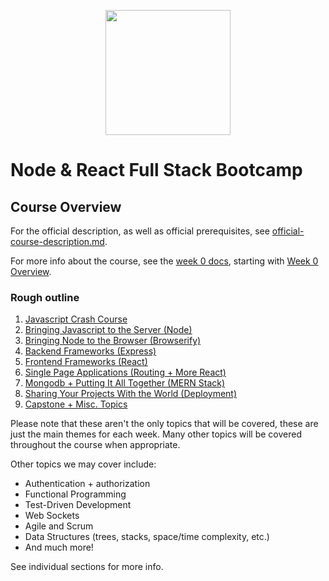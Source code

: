 <p align="center">
  <img width="200px" src="https://pdxcodeguild.com/static/img/pdxcglogo.svg">
</p>

# Node & React Full Stack Bootcamp

## Course Overview

For the official description, as well as official prerequisites, see [official-course-description.md](./official-course-description.md).

For more info about the course, see the [week 0 docs](./week-0), starting with [Week 0 Overview](./week-0/week-0-overview.md).

### Rough outline

1. [Javascript Crash Course](./week-1/week-1-overview.md)
2. [Bringing Javascript to the Server (Node)](./week-2/week-2-overview.md)
3. [Bringing Node to the Browser (Browserify)](./week-3/week-3-overview.md)
4. [Backend Frameworks (Express)](./week-4/week-4-overview.md)
5. [Frontend Frameworks (React)](./week-5/week-5-overview.md)
6. [Single Page Applications (Routing + More React)](./week-6/week-6-overview.md)
7. [Mongodb + Putting It All Together (MERN Stack)](./week-7/week-7-overview.md)
8. [Sharing Your Projects With the World (Deployment)](./week-8/week-8-overview.md)
9. [Capstone + Misc. Topics](./week-9-11/week-9-11-overview.md)

Please note that these aren't the only topics that will be covered, these are just the main themes for each week. Many other topics will be covered throughout the course when appropriate.

Other topics we may cover include:

* Authentication + authorization
* Functional Programming
* Test-Driven Development
* Web Sockets
* Agile and Scrum
* Data Structures (trees, stacks, space/time complexity, etc.)
* And much more!

See individual sections for more info.
